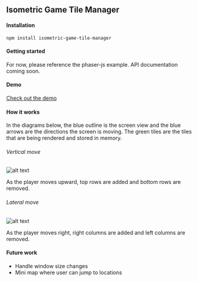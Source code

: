 ## Isometric Game Tile Manager

#### Installation

```
npm install isometric-game-tile-manager
```

#### Getting started

For now, please reference the phaser-js example. API documentation coming soon.

#### Demo

[Check out the demo](https://lukezirngibl.github.io/isometric-game-tile-manager/examples/phaser-js/build/index.html)

#### How it works

In the diagrams below, the blue outline is the screen view and the blue arrows are the directions the screen is moving.
The green tiles are the tiles that are being rendered and stored in memory.

###### Vertical move

![alt text](https://lukezirngibl.github.io/isometric-game-tile-manager/assets/vertical-diagram.jpg "vertical")

As the player moves upward, top rows are added and bottom rows are removed.

###### Lateral move

![alt text](https://lukezirngibl.github.io/isometric-game-tile-manager/assets/lateral-diagram.jpg "lateral")

As the player moves right, right columns are added and left columns are removed.

#### Future work

- Handle window size changes
- Mini map where user can jump to locations
